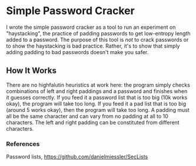 # Simple Password Cracker
I wrote the simple password cracker as a tool to run an experiment on "haystacking", the practice of padding passwords to get low-entropy length added to a password. The purpose of this tool is *not* to crack passwords or to show the haystacking is bad practice. Rather, it's to show that simply adding padding to bad passwords doesn't make you safer. 

## How It Works
There are no highfalutin heuristics at work here: the program simply checks combinations of left and right paddings and a password and finishes when it guesses correctly. If you feed it a password list that is too big (10k works okay), the program will take too long. If you feed it a pad list that is too big (around 5 works okay), then the program will take too long. A padding must all be the same character and can vary from no padding at all to 10 characters. The left and right padding can be constituted from different characters.

### References
Password lists, https://github.com/danielmiessler/SecLists
